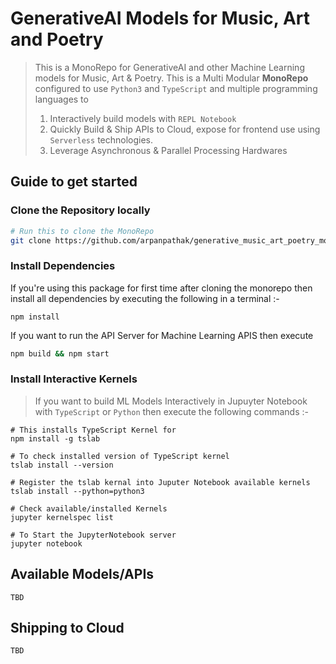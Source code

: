 
# GenerativeAI Models for Music, Art and Poetry

> This is a MonoRepo for GenerativeAI and other Machine Learning models for Music, Art & Poetry. This is a Multi Modular **MonoRepo**  configured to use `Python3` and `TypeScript` and multiple programming languages to 
> 1. Interactively build models with `REPL Notebook` 
> 2. Quickly Build & Ship APIs to Cloud, expose for frontend use using `Serverless` technologies.
> 3. Leverage Asynchronous & Parallel Processing Hardwares
>

## Guide to get started
### Clone the Repository locally

```bash
# Run this to clone the MonoRepo
git clone https://github.com/arpanpathak/generative_music_art_poetry_models.git
```

  

### Install Dependencies
If you're using this package for first time after cloning the monorepo then install all dependencies by executing the following in a terminal :- 
```
npm install
```

If you want to run the API Server for Machine Learning APIS then execute

```bash
npm build && npm start
```


### Install Interactive Kernels

>If you want to build ML Models Interactively in Jupuyter Notebook with
>`TypeScript` or `Python` then execute the following commands :-

  

```
# This installs TypeScript Kernel for 
npm install -g tslab

# To check installed version of TypeScript kernel
tslab install --version

# Register the tslab kernal into Juputer Notebook available kernels
tslab install --python=python3

# Check available/installed Kernels
jupyter kernelspec list

# To Start the JupyterNotebook server 
jupyter notebook
```

## Available Models/APIs
`TBD`

## Shipping to Cloud
`TBD`